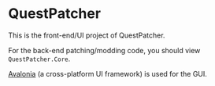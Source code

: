 # QuestPatcher

This is the front-end/UI project of QuestPatcher.

For the back-end patching/modding code, you should view `QuestPatcher.Core`.

[Avalonia](https://avaloniaui.net/) (a cross-platform UI framework) is used for the GUI.